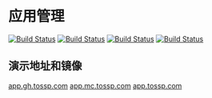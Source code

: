 # 应用管理

[![Build Status](https://travis-ci.com/tossp/app-dashboard.svg?branch=master)](https://travis-ci.com/tossp/app-dashboard)
[![Build Status](https://travis-ci.com/tossp/app-dashboard.svg?branch=develop)](https://travis-ci.com/tossp/app-dashboard)
[![Build Status](https://ci.tossp.com/api/badges/ts/ts-app/status.svg)](https://ci.tossp.com/ts/ts-app)
[![Build Status](https://ci.tossp.com/api/badges/ts/ts-app/status.svg?ref=refs/heads/develop)](https://ci.tossp.com/ts/ts-app)

## 演示地址和镜像

[app.gh.tossp.com](http://app.gh.tossp.com "GitHub Pages")
[app.mc.tossp.com](http://app.mc.tossp.com "阿里云")
[app.tossp.com](http://app.tossp.com "七牛")
